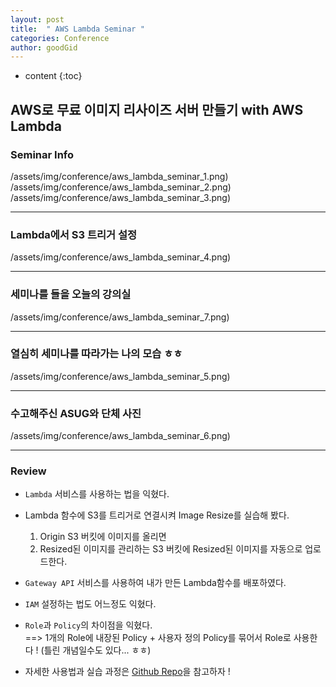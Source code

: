```yaml
---
layout: post
title:  " AWS Lambda Seminar "
categories: Conference
author: goodGid
---
```

* content
{:toc}

## AWS로 무료 이미지 리사이즈 서버 만들기 with AWS Lambda

### Seminar Info 


  /assets/img/conference/aws_lambda_seminar_1.png)
  /assets/img/conference/aws_lambda_seminar_2.png)
  /assets/img/conference/aws_lambda_seminar_3.png)



---


### Lambda에서 S3 트리거 설정 


  /assets/img/conference/aws_lambda_seminar_4.png)



---

### 세미나를 들을 오늘의 강의실 

  /assets/img/conference/aws_lambda_seminar_7.png)




---



### 열심히 세미나를 따라가는 나의 모습 ㅎㅎ

  /assets/img/conference/aws_lambda_seminar_5.png)




---


### 수고해주신 ASUG와 단체 사진 

  /assets/img/conference/aws_lambda_seminar_6.png)




---

### Review

* `Lambda` 서비스를 사용하는 법을 익혔다.

* Lambda 함수에 S3를 트리거로 연결시켜 Image Resize를 실습해 봤다.

  1. Origin S3 버킷에 이미지를 올리면
  2. Resized된 이미지를 관리하는 S3 버킷에 Resized된 이미지를 자동으로 업로드한다.


* `Gateway API` 서비스를 사용하여 내가 만든 Lambda함수를 배포하였다.

* `IAM` 설정하는 법도 어느정도 익혔다. 

* `Role`과 `Policy`의 차이점을 익혔다. <br> ==> 1개의 Role에 내장된 Policy + 사용자 정의 Policy를 묶어서 Role로 사용한다 ! (틀린 개념일수도 있다... ㅎㅎ)


* 자세한 사용법과 실습 과정은 [Github Repo](https://github.com/goodGid/ausg-seminar-2018/tree/master/ImageResize)을 참고하자 !








